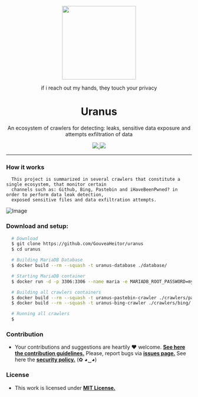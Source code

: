 <p align="center">
  <img src="https://i.imgur.com/oQttGq1.jpg" height="200px" width"200px">
  <p align="center">if i reach out my hands, they touch your privacy</p>
  <h1 align="center">Uranus</h1>
  
  <p align="center">
    An ecosystem of crawlers for detecting: leaks, sensitive data exposure and attempts exfiltration of data
  </p>

  <p align="center">
    <a href="https://github.com/GouveaHeitor/uranus/blob/master/LICENSE.md">
      <img src="https://img.shields.io/badge/license-MIT-blue.svg">
    </a>
    <a href="https://github.com/GouveaHeitor/uranus/releases">
      <img src="https://img.shields.io/badge/version-0.9-blue.svg">
    </a>
  </p>
</p>

---


### How it works

```
  This project is summarized in several crawlers that constitute a single ecosystem, that monitor certain
  channels such as: Github, Bing, Pastebin and iHaveBeenPwned? in order to perform data leak detection,
  exposed sensitive files and data exfiltration attempts.
```

![Image](https://i.imgur.com/VRXVgt3.png)

### Download and setup:

```bash
  # Download
  $ git clone https://github.com/GouveaHeitor/uranus
  $ cd uranus

  # Building MariaDB Database
  $ docker build --rm --squash -t uranus-database ./database/

  # Starting MariaDB container
  $ docker run -d -p 3306:3306 --name maria -e MARIADB_ROOT_PASSWORD=mypassword uranus-database

  # Building all crawlers containers
  $ docker build --rm --squash -t uranus-pastebin-crawler ./crawlers/pastebin/
  $ docker build --rm --squash -t uranus-bing-crawler ./crawlers/bing/

  # Running all crawlers
  $ 
```

### Contribution

- Your contributions and suggestions are heartily ♥ welcome. [**See here the contribution guidelines.**](/.github/CONTRIBUTING.md) Please, report bugs via [**issues page.**](https://github.com/GouveaHeitor/uranus/issues) See here the [**security policy.**](./github/SECURITY.md) (✿ ◕‿◕) 

### License

- This work is licensed under [**MIT License.**](https://github.com/GouveaHeitor/uranus/blob/master/LICENSE.md)
